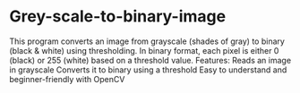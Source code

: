 # Grey-scale-to-binary-image
This program converts an image from grayscale (shades of gray) to binary (black &amp; white) using thresholding. In binary format, each pixel is either 0 (black) or 255 (white) based on a threshold value.  Features:  Reads an image in grayscale  Converts it to binary using a threshold  Easy to understand and beginner-friendly with OpenCV

